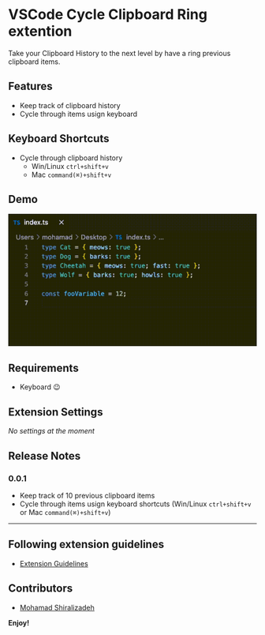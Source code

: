 # VSCode Cycle Clipboard Ring extention

Take your Clipboard History to the next level by have a ring previous clipboard items.

## Features

- Keep track of clipboard history
- Cycle through items usign keyboard

## Keyboard Shortcuts

- Cycle through clipboard history
  - Win/Linux `ctrl+shift+v`
  - Mac `command(⌘)+shift+v`

## Demo

![Demo](https://raw.githubusercontent.com/shiralizadeh/Cycle-Clipboard-Ring/main/assets/demo.gif)

## Requirements

- Keyboard 😉

## Extension Settings

_No settings at the moment_

## Release Notes

### 0.0.1

- Keep track of 10 previous clipboard items
- Cycle through items usign keyboard shortcuts (Win/Linux `ctrl+shift+v` or Mac `command(⌘)+shift+v`)

---

## Following extension guidelines

- [Extension Guidelines](https://code.visualstudio.com/api/references/extension-guidelines)

## Contributors

- [Mohamad Shiralizadeh](https://github.com/shiralizadeh)

**Enjoy!**
